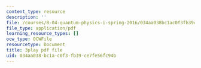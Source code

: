 ```yaml
---
content_type: resource
description: ''
file: /courses/8-04-quantum-physics-i-spring-2016/034aa038bc1ac0f3fb39ce7fe56fc94b_Mh8vUEStCQ8.pdf
file_type: application/pdf
learning_resource_types: []
ocw_type: OCWFile
resourcetype: Document
title: 3play pdf file
uid: 034aa038-bc1a-c0f3-fb39-ce7fe56fc94b
---
```

